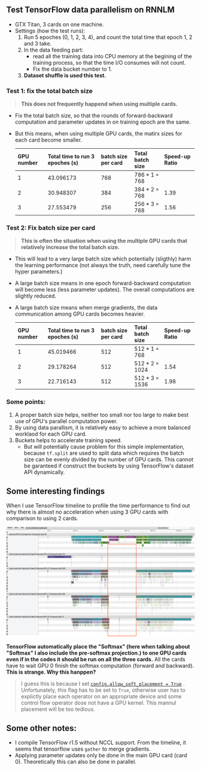 ## Test TensorFlow data parallelism on RNNLM

- GTX Titan, 3 cards on one machine.
- Settings (how the test runs):
  1. Run 5 epoches (0, 1, 2, 3, 4), and count the total time that epoch 1, 2 and 3 take.
  1. In the data feeding part:
      - read all the training data into CPU memory at the begining of the training process, so that the time I/O consumes will not count.
      - Fix the data bucket number to 1.
   1. **Dataset shuffle is used this test.**

### Test 1: fix the total batch size

>**This does not frequently happend when using multiple cards.**

- Fix the total batch size, so that the rounds of forward-backward computation and parameter updates in on training epoch are the same.
- But this means, when using multiple GPU cards, the matirx sizes for each card become smaller.

  |GPU number| Total time to run 3 epoches (s) |batch size per card|Total batch size|Speed-up Ratio|
  |--|--|--|--|--|
  |1|43.096173|768| 786 * 1 = 768 ||
  |2|30.948307|384| 384 * 2 = 768 |1.39|
  |3|27.553479|256 | 256 * 3 = 768|1.56|

### Test 2: Fix batch size per card

>**This is often the situation when using the multiple GPU cards that relatively increase the total batch size.**

- This will lead to a very large batch size which potentially (sligthly) harm the learning performance (not always the truth, need carefully tune the hyper parameters.)
- A large batch size means in one epoch forward-backward computation will become less (less parameter updates). The overall computations are slightly reduced.
- A large batch size means when merge gradients, the data communication among GPU cards becomes heavier.


  |GPU number| Total time to run 3 epoches (s) |batch size per card|Total batch size|Speed-up Ratio|
  |--|--|--|--|--|
  |1|45.019466|512|512 * 1 = 768||
  |2|29.178264|512|512 * 2 = 1024|1.54|
  |3|22.716143|512|512 * 3 =  1536|1.98|

### Some points:

1. A proper batch size helps, neither too small nor too large to make best use of GPU's parallel computation power.
2. By using data parallism, it is relatively easy to achieve a more balanced worklaod for each GPU card.
3. Buckets helps to accelerate training speed.
    - But will potentially cause problem for this simple implementation, because `tf.split` are used to split data which requires the batch size can be evenly divided by the number of GPU cards. This cannot be garanteed if construct the buckets by using TensorFlow's dataset API dynamically.

## Some interesting findings

When I use TensorFlow timeline to profile the time performance to find out why there is almost no acceleration when using 3 GPU cards with comparison to using 2 cards.

<p align="center">
<img src="images/timeline_for_3_cards.png" width=1000><br/>
</p>

**TensorFlow automatically place the "Softmax" (here when talking about "Softmax" I also include the pre-softmax projection.) to one GPU cards even if in the codes it should be run on all the three cards.** All the cards have to wait GPU 0 finish the softmax computation (forward and backward). **This is strange. Why this hanppen?**

>I guess this is because I set [`config.allow_soft_placement = True`]( https://github.com/lcy-seso/dl_framework/blob/master/tensorflow/dataset_api/train.py#L37`) . Unfortunately, this flag has to be set to `True`, otherwise user has to explictly place each operator on an appropriate device and some control flow operator dose not have a GPU kernel. This mannul placement will be too tedious.

## Some other notes:

- I compile TensorFlow r1.5 without NCCL support. From the timeline, it seems that tensorflow uses `gather` to merge gradients.
- Applying parameter updates only be done in the main GPU card (card 0). Theoretically this can also be done in parallel.
